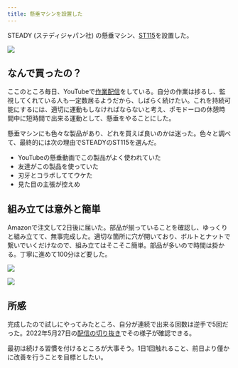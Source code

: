 ```yaml
---
title: 懸垂マシンを設置した
---
```

STEADY (ステディジャパン社) の懸垂マシン、[ST115](https://www.amazon.co.jp/dp/B09K3QQBKH)を設置した。

![](https://lh3.googleusercontent.com/docs/ADP-6oFRkRg1RWFbyhUps6R_0IJBeyo5Gez6yZm6BWXekb9mkA7JdwvxjHo8Hb_8LkIEaT1M6nRHOdoMyIIKVQ-z9bUc8JpiwXSi6PHetdPbYn5QzIFgsSEIcbz5BR-Iq1qxB3aspBS80K2i8231p_e04MifdCXf-INOMkUpjPXmYHzj68zyZ8RvnhiM6GAQ_NTTZXbF2bbxgOAZtmSvsl_ygXwqBzyA8Y4_EoVPHsUaM3w8kJaX7Ip8KsSU7u0Wxz9vC7TcN2DGxQ-xhyNVzVtTWh00x4doQhV4oeCwMUyWgMjQJaK1K1Uqnj2N3R0n18eq1BqelCnLrAODOXqKRY1Lyek02Lp96Zq610q4twcurCpUx__Rr2JfInmFQSbm5xRqRsM-j1CJsv6o9dUzpaaa-QZ981wfi1PUXCYq4ufA-2RJTg_t1-rs_JYCqwfybRDiw36X2kjf0z1o2mMQXLHka-262zpFF_JjBUvGETFpHX4vKsnvh94duAvEM3C9tT8YzWS671u2ljtABG7UU3WL3eaePgE4pNhXi23sH6Bffoja9vDJvnQH3qk-Sk2jT-iCb_7EmiHbQexu37CPCgUfGrQkojDPjKj9vVgjKNItl_sUY6Q_8ZpRVyY_GK2390MjeKAPypgm6brQO1muYCf5J9c_rH9kRf6xuh1LA0nucKxG9F2AMmD3aLG9sam_UfCO4gdBGX5eI_ToIBybBjvuh9WMhYHl_uRb1QwjWG_yzBqRsSJDJDAU6LQfYTqsyzRYuDZ2_lBYRQ1yUyXz4lx7UpIVCtsF6cRm90f_3eIKO5jHpKTnc1Q94MNvJLCPMnRrd3buNzFHG2lSdD9aTuoe2YLOBtQWyMFgl5Flm26QjXwGUmwLjng988J6XAZbetrrtVDvkHmS-WfG4sLWOW6eqhBQZ_82OnnJ3M2gsAEzlRTwqqbZyqUyuJ4KODTUFXINSqCfxMUg5sl_E3HxcOd3rljC0epUzqTv-i5GI57D2YSCJx5mLwpDdOaY5qJErNvexezSSgLipUBolcj-fxKHmFT_y8mYSdYAE83tD0cG_inxsbcKPTrnkbN_EFA-7qiVBLXa7Im-X_erUYnEyL6BMXaXNDcJ8kB25qhGiFGv45z6DpT9X_yDSrv_b0MWceR81AKivQjzQd06wuEzgV6MwPBcGc5nhCBIvD5eyJHlMc-YrozmD7TWNsQpCPGrnjX-OeU9kKh84zNuwmE9EQ2EZHbDCE-xRrGuBz5lbL1snoQMRYLC)

なんで買ったの？
--------

ここのところ毎日、YouTubeで[作業配信](https://www.youtube.com/c/r7kamura)をしている。自分の作業は捗るし、監視してくれている人も一定数居るようだから、しばらく続けたい。これを持続可能にするには、適切に運動もしなければならないと考え、ポモドーロの休憩時間中に短時間で出来る運動として、懸垂をやることにした。

懸垂マシンにも色々な製品があり、どれを買えば良いのかは迷った。色々と調べて、最終的には次の理由でSTEADYのST115を選んだ。

*   YouTubeの懸垂動画でこの製品がよく使われていた
*   友達がこの製品を使っていた
*   刃牙とコラボしててウケた
*   見た目の主張が控えめ

組み立ては意外と簡単
----------

Amazonで注文して2日後に届いた。部品が揃っていることを確認し、ゆっくりと組み立てて、無事完成した。適切な箇所に穴が開いており、ボルトとナットで繋いでいくだけなので、組み立てはそこそこ簡単。部品が多いので時間は掛かる。丁寧に進めて100分ほど要した。

![](https://lh3.googleusercontent.com/docs/ADP-6oEjyIcfJUdPXu9ylbHXo1bPf8gI3TrXfoajujKvHz6KiklwBAfNeR6DAjuGw0iwPLZR6jRC-Hw-pWCwpl1UCuD_1KF_2zDEy54lBJbYuMlMKAlbjQJd2VUKKqIMv85yJjs3Wef-yU7M71wopYNL3VjCbJ1AeO96Q7kV0PhnrnS7NaMRX72Dr3VNiH2Gh5maA13165dcNmK3sstGaZosyYM7VHH0TqZZ60vKyeWeWZjcpQVyLn1HLlzxUVmI47ovnNLX_QXYdeVQq8B5-t9f7pof8EaYMz_pUTulysExqux3us1vx8SsMNVfedkMRZxhWpFM8ECV_Keo5bQU-FQijnmZFzvtiONly8ws9LFGP5NWJ4D9MdsQAUJoCjHX7nMq7x_FrqRnxQPAuGtCllKiHOLrzy0Wgsa3cSIEgmuYhE0SDfkNyd9jSrc_ep_RSd0kw0GC61oZu3-Z7zTH3GFcEbfcFfhpQi1CRXap2CXGSz70YCF6oOrm55zvOZngnWwsqWejNAkHZJJyz1-IWKxmiO-gCem6V86UwttTcFnUGSPEiwIHVq4-QBQzgSG6Rx7xEt2YxZpenxvRGP1EdFVA3D9Joky7yNNLIS1YsTERmeLo1Wg3vEWz1AaQB1UCzHOnsEEUg3Kwx2aVM1dtN1XStXJlxfW-zZ0PWk7-IM5zxNxydPuAjfDEiAB6TZPSA2iA42-u5suz85oKa_NAy-Z7K-UE3f57kDC5cIyZSsdKu9KH5SyzYXquMBB5mQ01ooNZywhHucBl7KXSYzaDBWJ-Sw-aRMzF77gYXsTkIHisSJEwMc6dfdbmZOvmpaY1DJGWKQfRl45FOsz7Rj1AVnrk6dHPP4dKKjxOABvrwom4zSGOt-fdFP9w40xWJPWRUhWATCkW5ViyqRAKMMasERrFzP2I6rRzZo4aT0difBcOkY3dbqHF_B0u3W8abvwyiDUHxw-YqoS4nkwYJasfrmYAuvJaYEukv90sZlIWJahMR_H-f7NtwVGFVBbLcNKa325x0G59xFHbKcxrnGQ9irp7kSqrLsd5aDsw46Olp0tBq0knqUllxnmFixCcNvnNFWq8jicr7kREimpqhWFnrr0kESi1YrfgBMTde1TMlAUYtyZ2OGaB3tgmFawR-3bwZXLsbctcno6RtOjYhaQoS-7UKuOMJ14BvBfRgXNZYe2da6ZX5MD1U-rgX1rzDMCjuvRDrYRSA6IJ4aihY5f-C1_lZS8ugAGBq2xgP8XNLm7yG5-eHcPq)

![](https://lh3.googleusercontent.com/docs/ADP-6oHg0_GPRHCKno8cG6xOCYPtTu8KAS8Snf4VClwosRmF4vv1JMOhgxLVoZrk-uUt7fbbtxK6IkFDQ1x_89RDwZMnztVwyxDWpSUm_4ivi2jNWGBS1sJP1Zfzm_8wkLkyNNp0W9LfUOM2tLSRUlEUkg0bQhOiPj7wfENsjiIRU_gSPODYtX8ftnVN__ityUK5D9n8J-v889xt_wE8_ngXmUtPVeMhkJSSL-TitA3t6OE2ws-HwIIEqaYY3lsWwbbun-BYpJN8RhKYDMMWBkqXmkslOxnOgdkqidL4M8nXlDxSIR9JWtDMUDGoC0fnmQmQCZZL1f8zNry5srW3D1vRYG-yPlHtGFsn1z3aNzcJUAwJldYFEnp6wocP9lE8b6A7sdpsFPgc4l5BAysUKw4us8gzudxBS80vtSnwONMN1Sg7bg6BqqhZbDJFrg_2ym8uF5Ety-ca9_P6Wma6wH3YCEVfyVIgyUuAFVt9WSfbGuZwcjBW6qifvNjDsx10_4v9CYPRRlna4-Uc6jeD8cQrNcE6-GnItfuNIBsp75kvYbPk0aGnY8_nQmuyg7kYtoE--9AAqKJUlhM-o7O6IkLo7e_tQnQ274QzZGmbizXooJHPPeDEXYgRc0hAqYBUmZ5EIsN8V9qpluGUSr3Gjy5NQfztZoP66fuOjnRJnuyX7IjJJNgmpw_eCGCMEVETDsmmsF9y0Q7t1M8g3Dv8G3cyLZg9MJEdazBoVitkvVCMxqETElgMbgqHb9bdNozq6QkTy-MaqFg6AX3oKUYxBj3xApIHQUyEauU5zRSa0LN7HtxRqCUp9lR0rjJB-N5xnMAYZcnK9CXlZgZQH1qLouuhn6GfaPhBg3ImZSpftKitdbPbE_-FmETUVPg1DplUlxgcwT_f0GkWN6-C9ONzyN9TwF59zxzSKrGOO3yvIg09GZteoiRp-bIV3_V7vUBA4pDYUmm-W39qOq68gCEpfjYx0HV2K1NvYwHBMdRW4qelo2YyttatwoYPAwS5UV9yU-6kEwRkJ1_yYIVku5viWm_aftmJwnVjnNr9YolNSAyJQ0jRUQHVtZkrVQdui1KCxK_WhojUT6d74Lmj7Ms5nnhVzYcYycEwpC_Aimhev5dvyBDEKNu3Eus9OPzMQfrDn3TEZ7soMKpoi_cVrTRAYA009ZomZ-EznXcEyL0xU3hVZWaljxjIYT4paa-9bRR5lFrvbPAdTSu0HaqLr4Yti-nRk_7QlBW-1xyhHg9PEiV3K9oqflXH)

所感
--

完成したので試しにやってみたところ、自分が連続で出来る回数は逆手で5回だった。2022年5月27日の[配信の切り抜き](https://www.youtube.com/clip/Ugkxy2NXpdlfZF0kT9s-MoCOrbB1wpWEryK9)でその様子が確認できる。

最初は続ける習慣を付けるところが大事そう。1日1回触れること、前日より僅かに改善を行うことを目標としたい。
